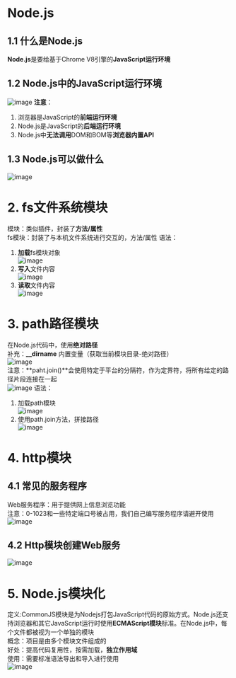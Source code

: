 # Node.js
## 1.1 什么是Node.js
**Node.js**是要给基于Chrome V8引擎的**JavaScript运行环境**  

## 1.2 Node.js中的JavaScript运行环境
![image](https://github.com/Happy-jianghui/Frontend-Learning/assets/98568967/b7ad9ce2-1f88-47ee-9a8b-20ab0ed26ddd)
**注意**：  
 1. 浏览器是JavaScript的**前端运行环境**
 2. Node.js是JavaScript的**后端运行环境**
 3. Node.js中**无法调用**DOM和BOM等**浏览器内置API**

## 1.3 Node.js可以做什么
![image](https://github.com/Happy-jianghui/Frontend-Learning/assets/98568967/37aa3cbe-af61-46db-a00e-a889a5241579)



# 2. fs文件系统模块
模块：类似插件，封装了**方法/属性**  
fs模块：封装了与本机文件系统进行交互的，方法/属性
语法：
1. **加载**fs模块对象  
![image](https://github.com/Happy-jianghui/Frontend-Learning/assets/98568967/1803fd3a-664c-4291-844e-c9e90c378fb8)
2. **写入**文件内容  
![image](https://github.com/Happy-jianghui/Frontend-Learning/assets/98568967/39da0696-0c67-44b4-b4db-6f1c8297c5d1)
3. **读取**文件内容  
![image](https://github.com/Happy-jianghui/Frontend-Learning/assets/98568967/22d908c2-abb1-485a-b248-11319229117d)



# 3. path路径模块
在Node.js代码中，使用**绝对路径**  
补充：**__dirname** 内置变量（获取当前模块目录-绝对路径）  
![image](https://github.com/Happy-jianghui/Frontend-Learning/assets/98568967/a577b977-c00b-4ae7-8cf6-161675ce0273)  
注意：**paht.join()**会使用特定于平台的分隔符，作为定界符，将所有给定的路径片段连接在一起  
![image](https://github.com/Happy-jianghui/Frontend-Learning/assets/98568967/dea4e89a-9a18-405b-b12b-7644707570f1)
语法：  
1. 加载path模块  
![image](https://github.com/Happy-jianghui/Frontend-Learning/assets/98568967/38e0a2e5-8de6-4c75-83d2-3117f28c533a)
2. 使用path.join方法，拼接路径  
![image](https://github.com/Happy-jianghui/Frontend-Learning/assets/98568967/438d1fac-55f8-4d94-8475-83a1ab43308f)








# 4. http模块
## 4.1 常见的服务程序
Web服务程序：用于提供网上信息浏览功能  
注意：0-1023和一些特定端口号被占用，我们自己编写服务程序请避开使用  
![image](https://github.com/Happy-jianghui/Frontend-Learning/assets/98568967/0832cdb1-8848-4dd6-880e-debe2cf1bd38)


## 4.2 Http模块创建Web服务  
![image](https://github.com/Happy-jianghui/Frontend-Learning/assets/98568967/b3e59403-ab04-461f-9566-c1e9f9cf28f3)


# 5. Node.js模块化  
定义:CommonJS模块是为Nodejs打包JavaScript代码的原始方式。Node.js还支持浏览器和其它JavaScript运行时使用**ECMAScript模块**标准。在Node.js中，每个文件都被视为一个单独的模块  
概念：项目是由多个模块文件组成的  
好处：提高代码复用性，按需加载，**独立作用域**  
使用：需要标准语法导出和导入进行使用  
![image](https://github.com/Happy-jianghui/Frontend-Learning/assets/98568967/ad4f5f23-a21c-4202-884e-09f9fefc55b2)









